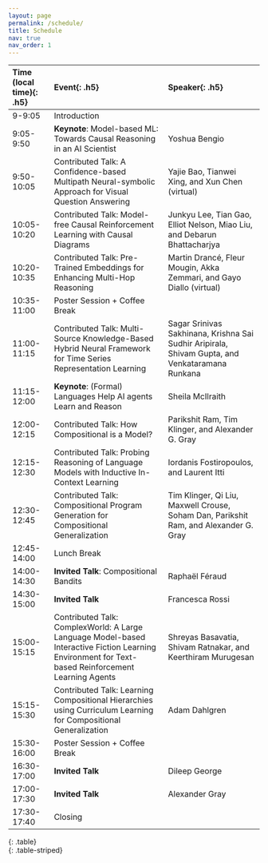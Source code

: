 ```yaml
---
layout: page
permalink: /schedule/
title: Schedule
nav: true
nav_order: 1
---
```




| **Time (local time)**{: .h5} |  **Event**{: .h5} | **Speaker**{: .h5} |
| :-------------------------------- | :--------------------------------- | :--------------------------------- |
|  9-9:05  |   Introduction   |
|  9:05-9:50 | **Keynote**: Model-based ML: Towards Causal Reasoning in an AI Scientist | Yoshua Bengio |
| 9:50-10:05 | Contributed Talk: A Confidence-based Multipath Neural-symbolic Approach for Visual Question Answering | Yajie Bao, Tianwei Xing, and Xun Chen (virtual) |
| 10:05-10:20| Contributed Talk: Model-free Causal Reinforcement Learning with Causal Diagrams| Junkyu Lee, Tian Gao, Elliot Nelson, Miao Liu, and Debarun Bhattacharjya |
| 10:20-10:35 | Contributed Talk: Pre-Trained Embeddings for Enhancing Multi-Hop Reasoning | Martin Drancé, Fleur Mougin, Akka Zemmari, and Gayo Diallo (virtual) | 
| 10:35-11:00 | Poster Session + Coffee Break | | 
| 11:00-11:15 | Contributed Talk: Multi-Source Knowledge-Based Hybrid Neural Framework for Time Series Representation Learning | Sagar Srinivas Sakhinana, Krishna Sai Sudhir Aripirala, Shivam Gupta, and Venkataramana Runkana |
| 11:15-12:00 | **Keynote**: (Formal) Languages Help AI agents Learn and Reason | Sheila McIlraith |  
| 12:00-12:15 | Contributed Talk: How Compositional is a Model? | Parikshit Ram, Tim Klinger, and Alexander G. Gray | 
| 12:15-12:30 | Contributed Talk: Probing Reasoning of Language Models with Inductive In-Context Learning | Iordanis Fostiropoulos, and Laurent Itti |
| 12:30-12:45 | Contributed Talk: Compositional Program Generation for Compositional Generalization | Tim Klinger, Qi Liu, Maxwell Crouse, Soham Dan, Parikshit Ram, and Alexander G. Gray | 
| 12:45-14:00 | Lunch Break |  | 
| 14:00-14:30 | **Invited Talk**: Compositional Bandits | Raphaël Féraud | 
| 14:30-15:00 | **Invited Talk** | Francesca Rossi | 
| 15:00-15:15 | Contributed Talk: ComplexWorld: A Large Language Model-based Interactive Fiction Learning Environment for Text-based Reinforcement Learning Agents | Shreyas Basavatia, Shivam Ratnakar, and Keerthiram Murugesan | 
| 15:15-15:30 | Contributed Talk: Learning Compositional Hierarchies using Curriculum Learning for Compositional Generalization | Adam Dahlgren | 
| 15:30-16:00 | Poster Session + Coffee Break | | 
| 16:30-17:00 | **Invited Talk** | Dileep George  | 
| 17:00-17:30 | **Invited Talk** | Alexander Gray | 
| 17:30-17:40 | Closing
{: .table}  
{: .table-striped}  
